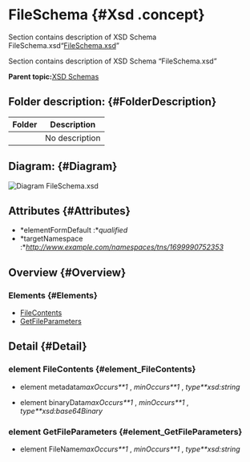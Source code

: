 # FileSchema {#Xsd .concept}

Section contains description of XSD Schema FileSchema.xsd“[FileSchema.xsd](FileSchema.xsd)”

Section contains description of XSD Schema “FileSchema.xsd”

**Parent topic:**[XSD Schemas](../../../projects/sharedLibrary/common/xsd.md)

## Folder description: {#FolderDescription}

|Folder|Description|
|------|-----------|
| |No description|

## Diagram: {#Diagram}

![Diagram
              FileSchema.xsd](FileSchema.xsd.png)

## Attributes {#Attributes}

-   *elementFormDefault :**qualified*
-   *targetNamespace :**http://www.example.com/namespaces/tns/1699990752353*

## Overview {#Overview}

### Elements {#Elements}

-   [FileContents](#element_FileContents)
-   [GetFileParameters](#element_GetFileParameters)

## Detail {#Detail}

### element FileContents {#element_FileContents}

-   element metadata*maxOccurs**1* , *minOccurs**1* , *type**xsd:string*

-   element binaryData*maxOccurs**1* , *minOccurs**1* , *type**xsd:base64Binary*

### element GetFileParameters {#element_GetFileParameters}

-   element FileName*maxOccurs**1* , *minOccurs**1* , *type**xsd:string*

